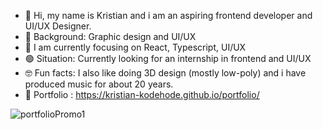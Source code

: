 - 👋 Hi, my name is Kristian and i am an aspiring frontend developer and UI/UX Designer.
- 💾 Background: Graphic design and UI/UX
- 🚀 I am currently focusing on React, Typescript, UI/UX
- 🟢 Situation: Currently looking for an internship in frontend and UI/UX
- 🤓 Fun facts: I also like doing 3D design (mostly low-poly) and i have produced music for about 20 years.
- 💚 Portfolio : https://kristian-kodehode.github.io/portfolio/


![portfolioPromo1](https://github.com/Kristian-kodehode/Kristian-kodehode/assets/125975980/6f856ad7-1cbc-4ac5-9652-452ccd6f62f9)
